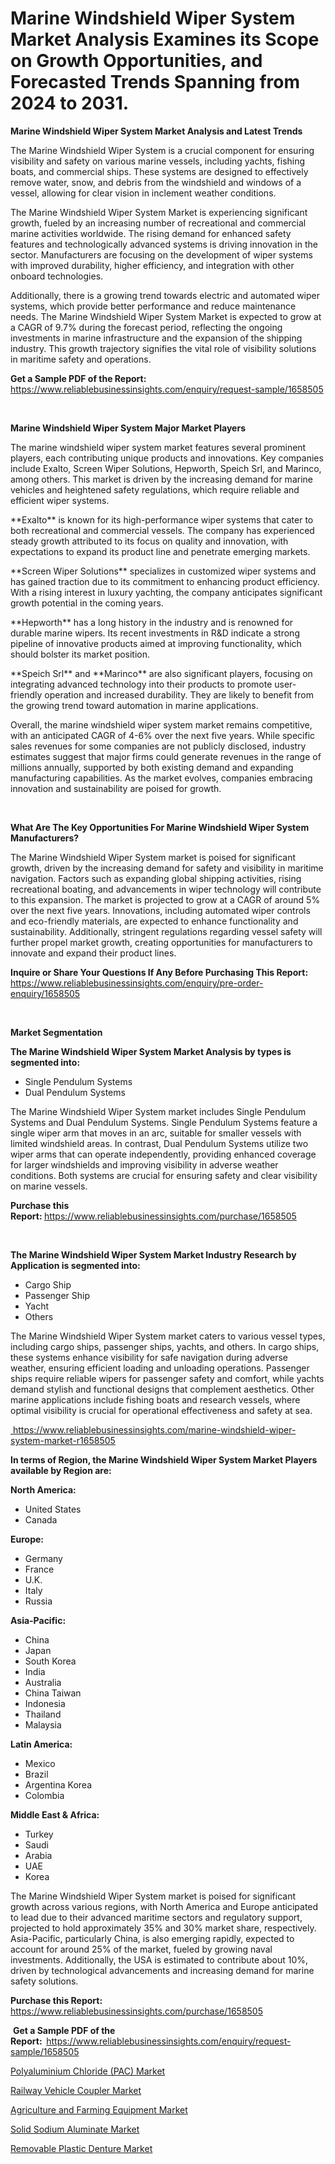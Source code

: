 <p><h1>Marine Windshield Wiper System Market Analysis Examines its Scope on Growth Opportunities, and Forecasted Trends Spanning from 2024 to 2031.</h1></p><p><strong>Marine Windshield Wiper System Market Analysis and Latest Trends</strong></p>
<p><p>The Marine Windshield Wiper System is a crucial component for ensuring visibility and safety on various marine vessels, including yachts, fishing boats, and commercial ships. These systems are designed to effectively remove water, snow, and debris from the windshield and windows of a vessel, allowing for clear vision in inclement weather conditions. </p><p>The Marine Windshield Wiper System Market is experiencing significant growth, fueled by an increasing number of recreational and commercial marine activities worldwide. The rising demand for enhanced safety features and technologically advanced systems is driving innovation in the sector. Manufacturers are focusing on the development of wiper systems with improved durability, higher efficiency, and integration with other onboard technologies.</p><p>Additionally, there is a growing trend towards electric and automated wiper systems, which provide better performance and reduce maintenance needs. The Marine Windshield Wiper System Market is expected to grow at a CAGR of 9.7% during the forecast period, reflecting the ongoing investments in marine infrastructure and the expansion of the shipping industry. This growth trajectory signifies the vital role of visibility solutions in maritime safety and operations.</p></p>
<p><strong>Get a Sample PDF of the Report:&nbsp;</strong> <a href="https://www.reliablebusinessinsights.com/enquiry/request-sample/1658505?utm_campaign=57&utm_medium=2&utm_source=Github&utm_content=ia&utm_term=28092024&utm_id=marine-windshield-wiper-system">https://www.reliablebusinessinsights.com/enquiry/request-sample/1658505</a></p>
<p>&nbsp;</p>
<p><strong>Marine Windshield Wiper System Major Market Players</strong></p>
<p><p>The marine windshield wiper system market features several prominent players, each contributing unique products and innovations. Key companies include Exalto, Screen Wiper Solutions, Hepworth, Speich Srl, and Marinco, among others. This market is driven by the increasing demand for marine vehicles and heightened safety regulations, which require reliable and efficient wiper systems.</p><p>**Exalto** is known for its high-performance wiper systems that cater to both recreational and commercial vessels. The company has experienced steady growth attributed to its focus on quality and innovation, with expectations to expand its product line and penetrate emerging markets.</p><p>**Screen Wiper Solutions** specializes in customized wiper systems and has gained traction due to its commitment to enhancing product efficiency. With a rising interest in luxury yachting, the company anticipates significant growth potential in the coming years.</p><p>**Hepworth** has a long history in the industry and is renowned for durable marine wipers. Its recent investments in R&D indicate a strong pipeline of innovative products aimed at improving functionality, which should bolster its market position.</p><p>**Speich Srl** and **Marinco** are also significant players, focusing on integrating advanced technology into their products to promote user-friendly operation and increased durability. They are likely to benefit from the growing trend toward automation in marine applications.</p><p>Overall, the marine windshield wiper system market remains competitive, with an anticipated CAGR of 4-6% over the next five years. While specific sales revenues for some companies are not publicly disclosed, industry estimates suggest that major firms could generate revenues in the range of millions annually, supported by both existing demand and expanding manufacturing capabilities. As the market evolves, companies embracing innovation and sustainability are poised for growth.</p></p>
<p>&nbsp;</p>
<p><strong>What Are The Key Opportunities For Marine Windshield Wiper System Manufacturers?</strong></p>
<p><p>The Marine Windshield Wiper System market is poised for significant growth, driven by the increasing demand for safety and visibility in maritime navigation. Factors such as expanding global shipping activities, rising recreational boating, and advancements in wiper technology will contribute to this expansion. The market is projected to grow at a CAGR of around 5% over the next five years. Innovations, including automated wiper controls and eco-friendly materials, are expected to enhance functionality and sustainability. Additionally, stringent regulations regarding vessel safety will further propel market growth, creating opportunities for manufacturers to innovate and expand their product lines.</p></p>
<p><strong>Inquire or Share Your Questions If Any Before Purchasing This Report:</strong> <a href="https://www.reliablebusinessinsights.com/enquiry/pre-order-enquiry/1658505?utm_campaign=57&utm_medium=2&utm_source=Github&utm_content=ia&utm_term=28092024&utm_id=marine-windshield-wiper-system">https://www.reliablebusinessinsights.com/enquiry/pre-order-enquiry/1658505</a></p>
<p>&nbsp;</p>
<p><strong>Market Segmentation</strong></p>
<p><strong>The Marine Windshield Wiper System Market Analysis by types is segmented into:</strong></p>
<p><ul><li>Single Pendulum Systems</li><li>Dual Pendulum Systems</li></ul></p>
<p><p>The Marine Windshield Wiper System market includes Single Pendulum Systems and Dual Pendulum Systems. Single Pendulum Systems feature a single wiper arm that moves in an arc, suitable for smaller vessels with limited windshield areas. In contrast, Dual Pendulum Systems utilize two wiper arms that can operate independently, providing enhanced coverage for larger windshields and improving visibility in adverse weather conditions. Both systems are crucial for ensuring safety and clear visibility on marine vessels.</p></p>
<p><strong>Purchase this Report:&nbsp;</strong><a href="https://www.reliablebusinessinsights.com/purchase/1658505?utm_campaign=57&utm_medium=2&utm_source=Github&utm_content=ia&utm_term=28092024&utm_id=marine-windshield-wiper-system">https://www.reliablebusinessinsights.com/purchase/1658505</a></p>
<p>&nbsp;</p>
<p><strong>The Marine Windshield Wiper System Market Industry Research by Application is segmented into:</strong></p>
<p><ul><li>Cargo Ship</li><li>Passenger Ship</li><li>Yacht</li><li>Others</li></ul></p>
<p><p>The Marine Windshield Wiper System market caters to various vessel types, including cargo ships, passenger ships, yachts, and others. In cargo ships, these systems enhance visibility for safe navigation during adverse weather, ensuring efficient loading and unloading operations. Passenger ships require reliable wipers for passenger safety and comfort, while yachts demand stylish and functional designs that complement aesthetics. Other marine applications include fishing boats and research vessels, where optimal visibility is crucial for operational effectiveness and safety at sea.</p></p>
<p><a href="https://www.reliablebusinessinsights.com/marine-windshield-wiper-system-market-r1658505?utm_campaign=57&utm_medium=2&utm_source=Github&utm_content=ia&utm_term=28092024&utm_id=marine-windshield-wiper-system">&nbsp;https://www.reliablebusinessinsights.com/marine-windshield-wiper-system-market-r1658505</a></p>
<p><strong>In terms of Region, the Marine Windshield Wiper System Market Players available by Region are:</strong></p>
<p>
    <p> <strong> North America: </strong>
        <ul>
            <li>United States</li>
            <li>Canada</li>
        </ul>
        </p> 
    <p> <strong> Europe: </strong>
        <ul>
            <li>Germany</li>
            <li>France</li>
            <li>U.K.</li>
            <li>Italy</li>
            <li>Russia</li>
        </ul>
        </p> 
    <p> <strong> Asia-Pacific: </strong>
        <ul>
            <li>China</li>
            <li>Japan</li>
            <li>South Korea</li>
            <li>India</li>
            <li>Australia</li>
            <li>China Taiwan</li>
            <li>Indonesia</li>
            <li>Thailand</li>
            <li>Malaysia</li>
        </ul>
        </p> 
    <p> <strong> Latin America: </strong>
        <ul>
            <li>Mexico</li>
            <li>Brazil</li>
            <li>Argentina Korea</li>
            <li>Colombia</li>
        </ul>
        </p> 
    <p> <strong> Middle East & Africa: </strong>
        <ul>
            <li>Turkey</li>
            <li>Saudi</li>
            <li>Arabia</li>
            <li>UAE</li>
            <li>Korea</li>
        </ul>
    </p>
    </p>
<p><p>The Marine Windshield Wiper System market is poised for significant growth across various regions, with North America and Europe anticipated to lead due to their advanced maritime sectors and regulatory support, projected to hold approximately 35% and 30% market share, respectively. Asia-Pacific, particularly China, is also emerging rapidly, expected to account for around 25% of the market, fueled by growing naval investments. Additionally, the USA is estimated to contribute about 10%, driven by technological advancements and increasing demand for marine safety solutions.</p></p>
<p><strong>Purchase this Report: </strong><a href="https://www.reliablebusinessinsights.com/purchase/1658505?utm_campaign=57&utm_medium=2&utm_source=Github&utm_content=ia&utm_term=28092024&utm_id=marine-windshield-wiper-system">https://www.reliablebusinessinsights.com/purchase/1658505</a></p>
<p>&nbsp;<strong>Get a Sample PDF of the Report:&nbsp;&nbsp;</strong><a href="https://www.reliablebusinessinsights.com/enquiry/request-sample/1658505?utm_campaign=57&utm_medium=2&utm_source=Github&utm_content=ia&utm_term=28092024&utm_id=marine-windshield-wiper-system">https://www.reliablebusinessinsights.com/enquiry/request-sample/1658505</a></p>
<p><strong></strong></p>
<p><p><a href="https://issuu.com/reportprime-2/docs/polyaluminium-chloride-pac-market-s_ba280bc9770b2f?utm_campaign=57&utm_medium=2&utm_source=Github&utm_content=ia&utm_term=28092024&utm_id=marine-windshield-wiper-system">Polyaluminium Chloride (PAC) Market</a></p><p><a href="https://github.com/gailasejs/Market-Research-Report-List-1/blob/main/railway-vehicle-coupler-market.md?utm_campaign=57&utm_medium=2&utm_source=Github&utm_content=ia&utm_term=28092024&utm_id=marine-windshield-wiper-system">Railway Vehicle Coupler Market</a></p><p><a href="https://www.linkedin.com/pulse/comprehensive-look-product-type-tractorsharvestersplanting-tbn1e?trackingId=g6lfXLeYRYSrAR059eMLew%3D%3D&utm_campaign=57&utm_medium=2&utm_source=Github&utm_content=ia&utm_term=28092024&utm_id=marine-windshield-wiper-system">Agriculture and Farming Equipment Market</a></p><p><a href="https://issuu.com/reportprime-2/docs/solid-sodium-aluminate-market-size-_9ea66acd98ca4d?utm_campaign=57&utm_medium=2&utm_source=Github&utm_content=ia&utm_term=28092024&utm_id=marine-windshield-wiper-system">Solid Sodium Aluminate Market</a></p><p><a href="https://github.com/MaryNelson695/Market-Research-Report-List-1/blob/main/removable-plastic-denture-market.md?utm_campaign=57&utm_medium=2&utm_source=Github&utm_content=ia&utm_term=28092024&utm_id=marine-windshield-wiper-system">Removable Plastic Denture Market</a></p></p>